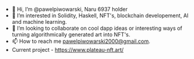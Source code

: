 - 👋 Hi, I’m @pawelpiwowarski, Naru 6937 holder
- 👀 I’m interested in Solidity, Haskell, NFT's, blockchain developement, AI and machine learning. 
- 💞️ I’m looking to collaborate on cool dapp ideas or interesting ways of turning algorithmically generated art into NFT's. 
- 📫 How to reach me pawelpiwowarski2000@gmail.com.
- Current project - https://www.plateau-nft.art/

<!---
pawelpiwowarski/pawelpiwowarski is a ✨ special ✨ repository because its `README.md` (this file) appears on your GitHub profile.
You can click the Preview link to take a look at your changes.
--->

